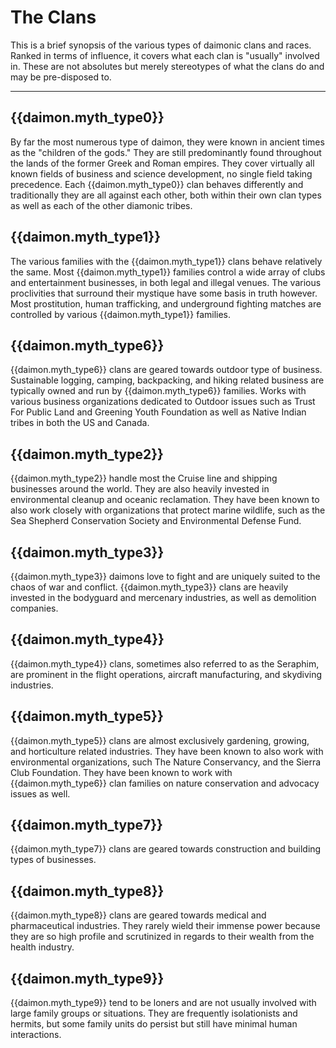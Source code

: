 # The Clans
This is a brief synopsis of the various types of daimonic clans and races.  Ranked in terms of influence, it covers what each clan is "usually" involved in.   These are not absolutes but merely stereotypes of what the clans do and may be pre-disposed to.

---

## {{daimon.myth_type0}}
By far the most numerous type of daimon, they were known in ancient times as the "children of the gods."  They are still predominantly found throughout the lands of the former Greek and Roman empires.  They cover virtually all known fields of business and science development, no single field taking precedence.   Each {{daimon.myth_type0}} clan behaves differently and traditionally they are all against each other, both within their own clan types as well as each of the other diamonic tribes.

## {{daimon.myth_type1}}
The various families with the {{daimon.myth_type1}} clans behave relatively the same.   Most {{daimon.myth_type1}} families control a wide array of clubs and entertainment businesses, in both legal and illegal venues.   The various proclivities that surround their mystique have some basis in truth however.   Most prostitution, human trafficking, and underground fighting matches are controlled by various {{daimon.myth_type1}} families.

## {{daimon.myth_type6}}
{{daimon.myth_type6}} clans are geared towards outdoor type of business.  Sustainable logging, camping, backpacking, and hiking related business are typically owned and run by {{daimon.myth_type6}} families.  Works with various business organizations dedicated to Outdoor issues such as Trust For Public Land and Greening Youth Foundation as well as Native Indian tribes in both the US and Canada.

## {{daimon.myth_type2}}
{{daimon.myth_type2}} handle most the Cruise line and shipping businesses around the world.  They are also heavily invested in environmental cleanup and oceanic reclamation.   They have been known to also work closely with organizations that protect marine wildlife, such as the Sea Shepherd Conservation Society and Environmental Defense Fund.

## {{daimon.myth_type3}}
{{daimon.myth_type3}} daimons love to fight and are uniquely suited to the chaos of war and conflict.  {{daimon.myth_type3}} clans are heavily invested in the bodyguard and mercenary industries, as well as demolition companies.

## {{daimon.myth_type4}}
{{daimon.myth_type4}} clans, sometimes also referred to as the Seraphim, are prominent in the flight operations, aircraft manufacturing, and skydiving industries.

## {{daimon.myth_type5}}
{{daimon.myth_type5}} clans are almost exclusively gardening, growing, and horticulture related industries.   They have been known to also work with environmental organizations, such The Nature Conservancy, and the Sierra Club Foundation.  They have been known to work with {{daimon.myth_type6}} clan families on nature conservation and advocacy issues as well.

## {{daimon.myth_type7}}
{{daimon.myth_type7}} clans are geared towards construction and building types of businesses.

## {{daimon.myth_type8}}
{{daimon.myth_type8}} clans are geared towards medical and pharmaceutical industries.  They rarely wield their immense power because they are so high profile and scrutinized in regards to their wealth from the health industry.

## {{daimon.myth_type9}}
{{daimon.myth_type9}} tend to be loners and are not usually involved with large family groups or situations.   They are frequently isolationists and hermits, but some family units do persist but still have minimal human interactions.
